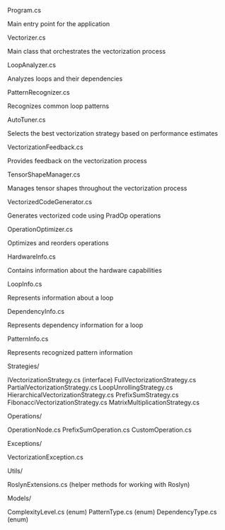 Program.cs

Main entry point for the application


Vectorizer.cs

Main class that orchestrates the vectorization process


LoopAnalyzer.cs

Analyzes loops and their dependencies


PatternRecognizer.cs

Recognizes common loop patterns


AutoTuner.cs

Selects the best vectorization strategy based on performance estimates


VectorizationFeedback.cs

Provides feedback on the vectorization process


TensorShapeManager.cs

Manages tensor shapes throughout the vectorization process


VectorizedCodeGenerator.cs

Generates vectorized code using PradOp operations


OperationOptimizer.cs

Optimizes and reorders operations


HardwareInfo.cs

Contains information about the hardware capabilities


LoopInfo.cs

Represents information about a loop


DependencyInfo.cs

Represents dependency information for a loop


PatternInfo.cs

Represents recognized pattern information


Strategies/

IVectorizationStrategy.cs (interface)
FullVectorizationStrategy.cs
PartialVectorizationStrategy.cs
LoopUnrollingStrategy.cs
HierarchicalVectorizationStrategy.cs
PrefixSumStrategy.cs
FibonacciVectorizationStrategy.cs
MatrixMultiplicationStrategy.cs


Operations/

OperationNode.cs
PrefixSumOperation.cs
CustomOperation.cs


Exceptions/

VectorizationException.cs


Utils/

RoslynExtensions.cs (helper methods for working with Roslyn)


Models/

ComplexityLevel.cs (enum)
PatternType.cs (enum)
DependencyType.cs (enum)